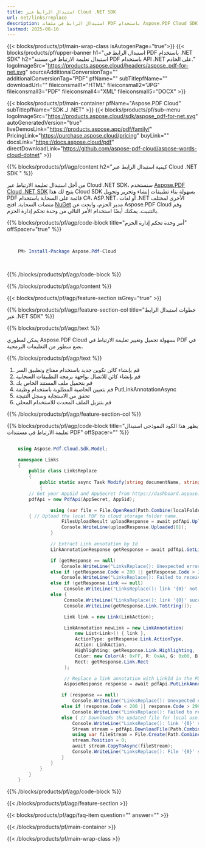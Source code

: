 ```yaml
---
title: استبدال الرابط عبر Cloud .NET SDK
url: net/links/replace
description: استبدال الرابط في ملفات PDF باستخدام Aspose.PDF Cloud SDK لـ .NET. تعزيز الاكتشاف والفهرسة.
lastmod: 2025-08-16
---
```


{{< blocks/products/pf/main-wrap-class isAutogenPage="true">}}
{{< blocks/products/pf/upper-banner h1="استبدال الرابط في PDF باستخدام .NET SDK" h2="استبدال تعليمة الارتباط في مستند PDF باستخدام API .NET على الخادم." logoImageSrc="https://products.aspose.cloud/headers/aspose_pdf-for-net.svg" sourceAdditionalConversionTag="" additionalConversionTag="PDF" pfName="" subTitlepfName="" downloadUrl="" fileiconsmall1="HTML" fileiconsmall2="JPG" fileiconsmall3="PDF" fileiconsmall4="XML" fileiconsmall5="DOCX" >}}

{{< blocks/products/pf/main-container pfName="Aspose.PDF Cloud" subTitlepfName="SDK لـ .NET" >}}
{{< blocks/products/pf/sub-menu logoImageSrc="https://products.aspose.cloud/sdk/aspose_pdf-for-net.svg"
autoGeneratedVersion="true"
liveDemosLink="https://products.aspose.app/pdf/family/" PricingLink="https://purchase.aspose.cloud/pricing" buyLink="" docsLink="https://docs.aspose.cloud/pdf"  directDownloadLink="https://github.com/aspose-pdf-cloud/aspose-words-cloud-dotnet" >}}

{{% blocks/products/pf/agp/content h2="كيفية استبدال الرابط عبر Cloud .NET SDK " %}}

من أجل استبدال تعليمة الارتباط عبر Cloud .NET SDK، سنستخدم
[Aspose.PDF Cloud .NET SDK](https://products.aspose.cloud/pdf/net/)
يتيح لك هذا Cloud SDK بسهولة بناء تطبيقات إنشاء وتحرير وتحويل PDF قائمة على السحابة باستخدام C#، ASP.NET، أو لغات .NET الأخرى لمختلف منصات السحابة. افتح
[NuGet](https://www.nuget.org/packages/Aspose.Pdf-Cloud)
مدير الحزم، وابحث عن
Aspose.PDF Cloud
وقم بالتثبيت. يمكنك أيضًا استخدام الأمر التالي من وحدة تحكم إدارة الحزم.

{{% blocks/products/pf/agp/code-block title="أمر وحدة تحكم إدارة الحزم" offSpacer="true" %}}

```powershell

     
    PM> Install-Package Aspose.Pdf-Cloud
     
     

```

{{% /blocks/products/pf/agp/code-block %}}

{{% /blocks/products/pf/agp/content %}}

{{< blocks/products/pf/agp/feature-section isGrey="true" >}}

{{% blocks/products/pf/agp/feature-section-col title="خطوات استبدال الرابط عبر .NET SDK" %}}

{{% blocks/products/pf/agp/text %}}

يمكن لمطوري Aspose.PDF Cloud بسهولة تحميل وتغيير تعليمة الارتباط في PDF في بضع سطور من التعليمات البرمجية.

{{% /blocks/products/pf/agp/text %}}

1. قم بإنشاء كائن تكوين جديد باستخدام مفتاح وتطبيق السر
1. قم بإنشاء كائن للاتصال بواجهة برمجة التطبيقات السحابية
1. قم بتحميل ملف المستند الخاص بك
1. قم بتعيين الخاصية المطلوبة باستخدام وظيفة PutLinkAnnotationAsync
1. تحقق من الاستجابة وسجل النتيجة
1. قم بتنزيل الملف المحدث للاستخدام المحلي

{{% /blocks/products/pf/agp/feature-section-col %}}

{{% blocks/products/pf/agp/code-block title="يظهر هذا الكود النموذجي استبدال تعليمة الارتباط في مستندات PDF" offSpacer="" %}}

```cs

    using Aspose.Pdf.Cloud.Sdk.Model;

    namespace Links
    {
        public class LinksReplace
        {
            public static async Task Modify(string documentName, string outputName, string LinkID, string LinkAction, string remoteFolder)
            {
		// Get your AppSid and AppSecret from https://dashboard.aspose.cloud (free registration required). 
		pdfApi = new PdfApi(AppSecret, AppSid);

                using (var file = File.OpenRead(Path.Combine(localFolder, documentName)))
		{ // Upload the local PDF to cloud storage folder name.
                    FilesUploadResult uploadResponse = await pdfApi.UploadFileAsync(Path.Combine(remoteFolder, documentName), documentName);
                    Console.WriteLine(uploadResponse.Uploaded[0]);
                }

                // Extract Link annotation by Id
                LinkAnnotationResponse getResponse = await pdfApi.GetLinkAnnotationAsync(documentName, LinkID, folder: remoteFolder);

                if (getResponse == null)
                    Console.WriteLine("LinksReplace(): Unexpected error in GetLink!");
                else if (getResponse.Code < 200 || getResponse.Code > 299)
                    Console.WriteLine("LinksReplace(): Failed to receive link from the document.");
                else if (getResponse.Link == null)
                     Console.WriteLine("LinksReplace(): link '{0}' not found in the document '{1]'.", LinkID, documentName);
                else {
                     Console.WriteLine("LinksReplace(): link '{0}' successfully received from the document '{1}.", LinkID, documentName);
                     Console.WriteLine(getResponse.Link.ToString());

                     Link link = new Link(LinkAction);

                     LinkAnnotation newLink = new LinkAnnotation(
                         new List<Link>() { link },
                         ActionType: getResponse.Link.ActionType,
                         Action: LinkAction,
                         Highlighting: getResponse.Link.Highlighting,
                         Color: new Color(A: 0xFF, R: 0xAA, G: 0x00, B: 0x00),
                         Rect: getResponse.Link.Rect
                     );

                     // Replace a link annotation with LinkId in the PDF on cloud storage.
                     AsposeResponse response = await pdfApi.PutLinkAnnotationAsync(documentName, LinkID, newLink, folder: remoteFolder);

                    if (response == null)
                        Console.WriteLine("LinksReplace(): Unexpected error in Modify!");
                    else if (response.Code < 200 || response.Code > 299)
                        Console.WriteLine("LinksReplace(): Failed to replaced link in the document.");
                    else { // Downloads the updated file for local use.
                        Console.WriteLine("LinksReplace(): link '{0}' successfully replaced in the document '{1}.", LinkID, documentName);
                        Stream stream = pdfApi.DownloadFile(Path.Combine(remoteFolder, documentName));
                        using var fileStream = File.Create(Path.Combine(localFolder, "replace_linkk_" + outputName));
                        stream.Position = 0;
                        await stream.CopyToAsync(fileStream);
                        Console.WriteLine("LinksReplace(): File '{0}' successfully downloaded.", "replace_link_" + outputName);
                    }
                }
            }
        }
    }

```

{{% /blocks/products/pf/agp/code-block %}}

{{< /blocks/products/pf/agp/feature-section >}}

{{< blocks/products/pf/agp/faq-item question="" answer="" >}}

{{< /blocks/products/pf/main-container >}}

{{< /blocks/products/pf/main-wrap-class >}}

